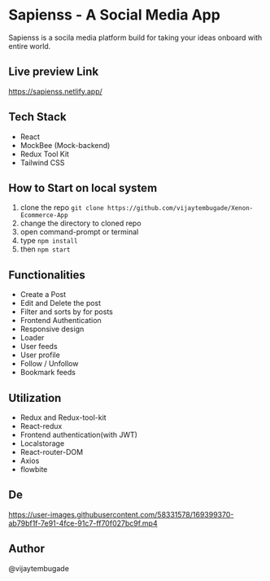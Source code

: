 # Sapienss - A Social Media App

Sapienss is a socila media platform build for taking your ideas onboard with entire world.

## Live preview Link

https://sapienss.netlify.app/

## Tech Stack

- React
- MockBee (Mock-backend)
- Redux Tool Kit
- Tailwind CSS

## How to Start on local system

1. clone the repo `git clone https://github.com/vijaytembugade/Xenon-Ecommerce-App`
2. change the directory to cloned repo
3. open command-prompt or terminal
4. type `npm install`
5. then `npm start`

## Functionalities

- Create a Post
- Edit and Delete the post
- Filter and sorts by for posts
- Frontend Authentication
- Responsive design
- Loader
- User feeds
- User profile
- Follow / Unfollow
- Bookmark feeds

## Utilization

- Redux and Redux-tool-kit
- React-redux
- Frontend authentication(with JWT)
- Localstorage
- React-router-DOM
- Axios
- flowbite

## De

https://user-images.githubusercontent.com/58331578/169399370-ab79bf1f-7e91-4fce-91c7-ff70f027bc9f.mp4


## Author
@vijaytembugade

